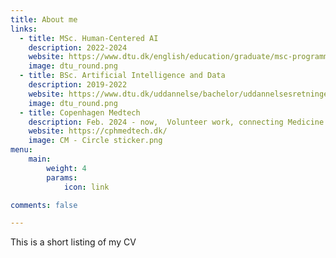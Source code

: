```yaml
---
title: About me
links:
  - title: MSc. Human-Centered AI
    description: 2022-2024
    website: https://www.dtu.dk/english/education/graduate/msc-programmes/human-centered-artificial-intelligence
    image: dtu_round.png
  - title: BSc. Artificial Intelligence and Data
    description: 2019-2022
    website: https://www.dtu.dk/uddannelse/bachelor/uddannelsesretninger/kunstig-intelligens-og-data
    image: dtu_round.png
  - title: Copenhagen Medtech
    description: Feb. 2024 - now,  Volunteer work, connecting Medicine and AI students through events 
    website: https://cphmedtech.dk/
    image: CM - Circle sticker.png
menu:
    main: 
        weight: 4
        params:
            icon: link

comments: false

---
```


This is a short listing of my CV

<!-- 
To use this feature, add `links` section to frontmatter.

This page's frontmatter:

```yaml
links:
  - title: GitHub
    description: GitHub is the world's largest software development platform.
    website: https://github.com
    image: https://github.githubassets.com/images/modules/logos_page/GitHub-Mark.png
  - title: TypeScript
    description: TypeScript is a typed superset of JavaScript that compiles to plain JavaScript.
    website: https://www.typescriptlang.org
    image: ts-logo-128.jpg
```

`image` field accepts both local and external images. -->